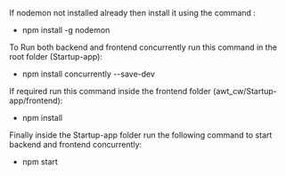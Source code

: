 If nodemon not installed already then install it using the command :

 -  npm install -g nodemon 

To Run both backend and frontend concurrently run this command in the root folder (Startup-app):

 - npm install concurrently --save-dev

If required run this command inside the frontend folder (awt_cw/Startup-app/frontend):

 - npm install

Finally inside the Startup-app folder run the following command to start backend and frontend concurrently:

 - npm start

